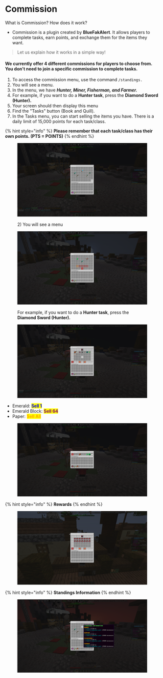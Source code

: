 # Commission

What is Commission? How does it work?

* Commission is a plugin created by **BlueFakAlert**. It allows players to complete tasks, earn points, and exchange them for the items they want.

> Let us explain how it works in a simple way!

#### We currently offer 4 different commissions for players to choose from. You don't need to join a specific commission to complete tasks.

1. To access the commission menu, use the command `/standings.`
2. You will see a menu.
3. In the menu, we have _**Hunter, Miner, Fisherman, and Farmer.**_
4. For example, if you want to do a **Hunter task**, press the **Diamond Sword (Hunter).**
5. Your screen should then display this menu&#x20;
6. Find the "Tasks" button (Book and Quill).
7. In the Tasks menu, you can start selling the items you have. There is a daily limit of 15,000 points for each task/class.

{% hint style="info" %}
**Please remember that each task/class has their own points. (PTS = POINTS)**
{% endhint %}

<figure><img src="../../.gitbook/assets/2024-09-07_17.42.44.png" alt=""><figcaption><p>2) You will see a menu</p></figcaption></figure>

<figure><img src="../../.gitbook/assets/2024-09-07_17.41.42 (2).png" alt=""><figcaption><p>For example, if you want to do a <strong>Hunter task</strong>, press the <strong>Diamond Sword (Hunter).</strong></p></figcaption></figure>

<figure><img src="../../.gitbook/assets/2024-09-07_17.47.07.png" alt=""><figcaption></figcaption></figure>

* Emerald: <mark style="color:blue;">**Sell 1**</mark>
* Emerald Block: <mark style="color:purple;">**Sell 64**</mark>
* Paper: <mark style="color:orange;">**Sell All**</mark>

<figure><img src="../../.gitbook/assets/2024-09-07_17.47.43.png" alt=""><figcaption></figcaption></figure>

{% hint style="info" %}
**Rewards**
{% endhint %}

<figure><img src="../../.gitbook/assets/2024-09-07_17.52.38.png" alt=""><figcaption></figcaption></figure>

{% hint style="info" %}
**Standings Information**
{% endhint %}

<figure><img src="../../.gitbook/assets/2024-09-07_17.49.59.png" alt=""><figcaption></figcaption></figure>

